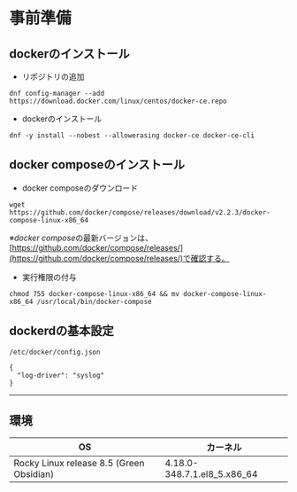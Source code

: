 # 事前準備

## dockerのインストール

- リポジトリの追加

`dnf config-manager --add https://download.docker.com/linux/centos/docker-ce.repo`

- dockerのインストール

`dnf -y install --nobest --allowerasing docker-ce docker-ce-cli`

## docker composeのインストール

- docker composeのダウンロード

`wget https://github.com/docker/compose/releases/download/v2.2.3/docker-compose-linux-x86_64`

※*docker compose*の最新バージョンは、[https://github.com/docker/compose/releases/](https://github.com/docker/compose/releases/)で確認する。

- 実行権限の付与

`chmod 755 docker-compose-linux-x86_64 && mv docker-compose-linux-x86_64 /usr/local/bin/docker-compose `

## dockerdの基本設定

`/etc/docker/config.json`

```
{
  "log-driver": "syslog"
}

```

---
## 環境

| OS | カーネル |
| --- | --- |
| Rocky Linux release 8.5 (Green Obsidian) | 4.18.0-348.7.1.el8_5.x86_64 |
